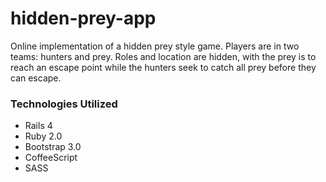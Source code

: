 hidden-prey-app
===============

Online implementation of a hidden prey style game.  Players are in two teams: hunters and prey. Roles and location are hidden, with the prey is to reach an escape point while the hunters seek to catch all prey before they can escape. 

### Technologies Utilized
* Rails 4
* Ruby 2.0
* Bootstrap 3.0
* CoffeeScript
* SASS